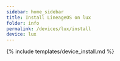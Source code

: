 ```yaml
---
sidebar: home_sidebar
title: Install LineageOS on lux
folder: info
permalink: /devices/lux/install
device: lux
---
```

{% include templates/device_install.md %}
